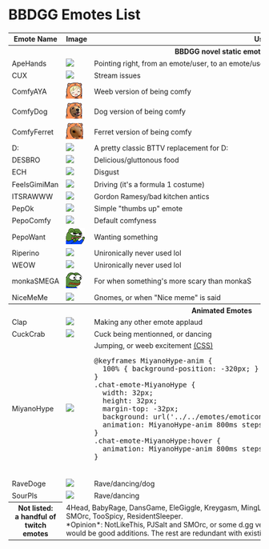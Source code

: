 # BBDGG Emotes List

<table>
  <tr>
    <th>Emote Name</th>
    <th>Image</th>
    <th>Uses</th>
  </tr>
  <tr>
    <th colspan="3">
      BBDGG novel static emotes
    </th>
  <tr>
    <td>ApeHands</td>
    <td><img src="https://i.imgur.com/6VJCyLG.png" /></td>
    <td>Pointing right, from an emote/user, to an emote/user</td>
  </tr>
  <tr>
    <td>CUX</td>
    <td><img src="https://raw.githubusercontent.com/downthecrop/chat-gui/9115472c2983f041c5c05e81ff2e8a38b855deaa/assets/emotes/emoticons/CUX.png" /></td>
    <td>Stream issues</td>
  </tr>
  <tr>
    <td>ComfyAYA</td>
    <td><img src="https://raw.githubusercontent.com/MemeLabs/chat-gui/c93609804d0c8ec6c3b03d33966f312ea4ca6289/assets/emotes/emoticons/ComfyAYA.png" /></td>
    <td>Weeb version of being comfy</td>
  </tr>
  <tr>
    <td>ComfyDog</td>
    <td><img src="https://raw.githubusercontent.com/MemeLabs/chat-gui/c93609804d0c8ec6c3b03d33966f312ea4ca6289/assets/emotes/emoticons/ComfyDog.png" /></td>
    <td>Dog version of being comfy</td>
  </tr>
  <tr>
    <td>ComfyFerret</td>
    <td><img src="https://raw.githubusercontent.com/MemeLabs/chat-gui/c93609804d0c8ec6c3b03d33966f312ea4ca6289/assets/emotes/emoticons/ComfyFerret.png" /></td>
    <td>Ferret version of being comfy</td>
  </tr>
  <tr>
    <td>D:</td>
    <td><img src="https://cdn.betterttv.net/emote/55028cd2135896936880fdd7/1x" /></td>
    <td>A pretty classic BTTV replacement for D:</td>
  </tr>
  <tr>
    <td>DESBRO</td>
    <td><img src="https://i.imgur.com/muelZuT.png" /></td>
    <td>Delicious/gluttonous food</td>
  </tr>
  <tr>
    <td>ECH</td>
    <td><img src="https://cdn.frankerfacez.com/emoticon/296802/1" /></td>
    <td>Disgust</td>
  </tr>
  <tr>
    <td>FeelsGimiMan</td>
    <td><img src="https://i.imgur.com/LJn16dr.png" /></td>
    <td>Driving (it's a formula 1 costume)</td>
  </tr>
  <tr>
    <td>ITSRAWWW</td>
    <td><img src="https://cdn.frankerfacez.com/emoticon/434345/1" /></td>
    <td>Gordon Ramesy/bad kitchen antics</td>
  </tr>
  <tr>
    <td>PepOk</td>
    <td><img src="https://i.imgur.com/Neh3E3f.png" /></td>
    <td>Simple "thumbs up" emote</td>
  </tr>
  <tr>
    <td>PepoComfy</td>
    <td><img src="https://cdn.frankerfacez.com/emoticon/358320/1" /></td>
    <td>Default comfyness</td>
  </tr>
  <tr>
    <td>PepoWant</td>
    <td><img src="https://raw.githubusercontent.com/MemeLabs/chat-gui/c93609804d0c8ec6c3b03d33966f312ea4ca6289/assets/emotes/emoticons/PepoWant.png" /></td>
    <td>Wanting something</td>
  </tr>
  <tr>
    <td>Riperino</td>
    <td><img src="https://i.imgur.com/EVwd5KP.png" /></td>
    <td>Unironically never used lol</td>
  </tr>
  <tr>
    <td>WEOW</td>
    <td><img src="https://i.imgur.com/k7JiTNR.png" /></td>
    <td>Unironically never used lol</td>
  </tr>
  <tr>
    <td>monkaSMEGA</td>
    <td><img src="https://raw.githubusercontent.com/MemeLabs/chat-gui/c93609804d0c8ec6c3b03d33966f312ea4ca6289/assets/emotes/emoticons/monkaMEGA.png" /></td>
    <td>For when something's more scary than monkaS</td>
  </tr>
  <tr>
    <td>NiceMeMe</td>
    <td><img src="https://i.imgur.com/yj6SYA8.png" /></td>
    <td>Gnomes, or when "Nice meme" is said</td>
  </tr>
  <tr>
    <th colspan="3">
      Animated Emotes
    </th>
  <tr>
    <td>Clap</td>
    <td><img src="https://cdn.betterttv.net/emote/55b6f480e66682f576dd94f5/1x" /></td>
    <td>Making any other emote applaud</td>
  </tr>
  <tr>
    <td>CuckCrab</td>
    <td><img src="https://i.imgur.com/M7PFghe.gif" /></td>
    <td>Cuck being mentionned, or dancing</td>
  </tr>
  <tr>
    <td>MiyanoHype</td>
    <td><img src="https://cdn.betterttv.net/emote/588763bbafc2ff756c3f4c26/1x" /></td>
    <td>Jumping, or weeb excitement
      <a href="https://raw.githubusercontent.com/downthecrop/chat-gui/ff7cc3942e7dc66d1e9cd980bfe66cad47351377/assets/emotes/emoticons-animated/MiyanoHype.png">(CSS)</a>
      <pre>
@keyframes MiyanoHype-anim {
  100% { background-position: -320px; }
}
.chat-emote-MiyanoHype {
  width: 32px;
  height: 32px;
  margin-top: -32px;
  background: url('../../emotes/emoticons-animated/MiyanoHype.png') left center;
  animation: MiyanoHype-anim 800ms steps(10) 3;
}
.chat-emote-MiyanoHype:hover {
  animation: MiyanoHype-anim 800ms steps(10) infinite;
}
      </pre>
    </td>
  </tr>
  <tr>
    <td>RaveDoge</td>
    <td><img src="https://raw.githubusercontent.com/blushies/chat-gui/560934ca02648eb2e1acd8de6574685e05f49077/assets/emotes/emoticons-animated/RaveDoge.gif" /></td>
    <td>Rave/dancing/dog</td>
  </tr>
  <tr>
    <td>SourPls</td>
    <td><img src="https://cdn.betterttv.net/emote/566ca38765dbbdab32ec0560/1x" /></td>
    <td>Rave/dancing</td>
  </tr>
  <tr>
    <th>
      Not listed: a&nbsp;handful of twitch emotes
    </th>
    <td colspan="2">
      4Head, BabyRage, DansGame, EleGiggle, Kreygasm, MingLee, NotLikeThis, PJSalt <a href="https://betterttv.com/emotes/56ec8a535c391d4c7239fe22">(alt sick one)</a>, PogChamp, SMOrc, TooSpicy, ResidentSleeper.
      <br>
      *Opinion*: NotLikeThis, PJSalt and SMOrc, or some d.gg version for bewilderment, salt and Orc-ing would would be good additions. The rest are redundant with existing emotes.
    </td>
</table>
